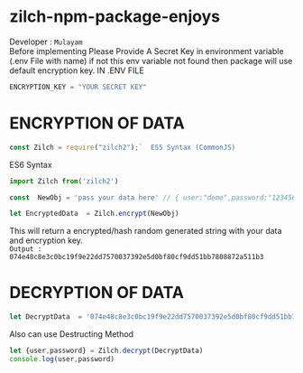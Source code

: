 # zilch-npm-package-enjoys
Developer : `Mulayam`
<br>
Before implementing Please Provide A Secret Key in environment variable (.env File with name) if not this env variable not found then package will use default encryption key.
IN .ENV FILE

``` javascript
ENCRYPTION_KEY = "YOUR SECRET KEY"
```
# ENCRYPTION OF DATA
 
```javascript 
const Zilch = require("zilch2");`  ES5 Syntax (CommonJS)
```
ES6 Syntax 
``` javascript  
import Zilch from('zilch2')
```  
``` javascript 
const  NewObj = 'pass your data here' // { user:"demo",password:"12345678" } 
```
``` javascript  
let EncryptedData  = Zilch.encrypt(NewObj)
```
This will return a encrypted/hash random generated string with your data and encryption key.<BR>
`Output : 074e48c8e3c0bc19f9e22dd7570037392e5d0bf80cf9dd51bb7808872a511b3`
 
# DECRYPTION OF DATA

``` javascript 
let DecryptData  = '074e48c8e3c0bc19f9e22dd7570037392e5d0bf80cf9dd51bb7808872a511b3'
```
Also can use Destructing Method 
```javascript 
let {user,password} = Zilch.decrypt(DecryptData)
console.log(user,password)
```

